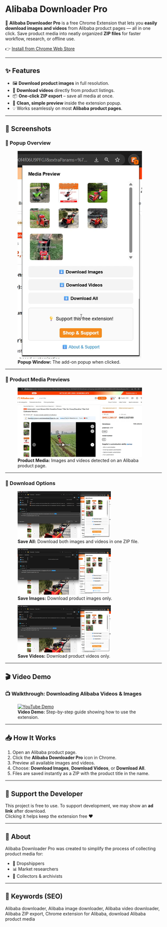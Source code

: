 # Alibaba Downloader Pro  

🚀 **Alibaba Downloader Pro** is a free Chrome Extension that lets you **easily download images and videos** from Alibaba product pages — all in one click. Save product media into neatly organized **ZIP files** for faster workflow, research, or offline use.  

👉 [Install from Chrome Web Store](https://chromewebstore.google.com/detail/alibaba-media-downloader/opbecmocliofeeooopdodcneelbconmp?authuser=0&hl=en-GB) 

---

## ✨ Features
- 🖼 **Download product images** in full resolution.  
- 🎥 **Download videos** directly from product listings.  
- 📦 **One-click ZIP export** – save all media at once.  
- 🔎 **Clean, simple preview** inside the extension popup.  
- 💡 Works seamlessly on most **Alibaba product pages**.  

---

## 📸 Screenshots

### 🔹 Popup Overview
<figure>
  <img src="docs/screenshots/extension_popup.png" alt="Popup Window" width="400">
  <figcaption><b>Popup Window:</b> The add-on popup when clicked.</figcaption>
</figure>

---

### 🔹 Product Media Previews
<figure>
  <img src="docs/screenshots/main_product_page.png" alt="Product Media Page" width="400">
  <figcaption><b>Product Media:</b> Images and videos detected on an Alibaba product page.</figcaption>
</figure>

---

### 🔹 Download Options
<figure>
  <img src="docs/screenshots/save_all_images_videos.png" alt="Save All" width="300">
  <figcaption><b>Save All:</b> Download both images and videos in one ZIP file.</figcaption>
</figure>

<figure>
  <img src="docs/screenshots/save_images.png" alt="Save Images" width="300">
  <figcaption><b>Save Images:</b> Download product images only.</figcaption>
</figure>

<figure>
  <img src="docs/screenshots/save_videos.png" alt="Save Videos" width="300">
  <figcaption><b>Save Videos:</b> Download product videos only.</figcaption>
</figure>

---

## 🎬 Video Demo

### 📺 Walkthrough: Downloading Alibaba Videos & Images
<figure>
  <a href="https://www.youtube.com/watch?v=AJiSXmuzv0c">
    <img src="https://img.youtube.com/vi/AJiSXmuzv0c/0.jpg" alt="YouTube Demo" width="480">
  </a>
  <figcaption><b>Video Demo:</b> Step-by-step guide showing how to use the extension.</figcaption>
</figure>

---

## 📥 How It Works
1. Open an Alibaba product page.  
2. Click the **Alibaba Downloader Pro** icon in Chrome.  
3. Preview all available images and videos.  
4. Choose: **Download Images**, **Download Videos**, or **Download All**.  
5. Files are saved instantly as a ZIP with the product title in the name.  

---

## 🔗 Support the Developer
This project is free to use. To support development, we may show an **ad link** after download.  
Clicking it helps keep the extension free ❤️  

---

## 📄 About
Alibaba Downloader Pro was created to simplify the process of collecting product media for:  
- 🛒 Dropshippers  
- 📊 Market researchers  
- 📁 Collectors & archivists  

---

## 📢 Keywords (SEO)
Alibaba downloader, Alibaba image downloader, Alibaba video downloader, Alibaba ZIP export, Chrome extension for Alibaba, download Alibaba product media
